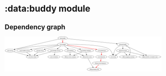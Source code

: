 # :data:buddy module
## Dependency graph
![Dependency graph](../../docs/images/graphs/dep_graph_data_buddy.svg)
